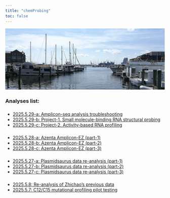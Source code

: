 ```yaml
---
title: "chemProbing"
toc: false
---
```


![](https://raw.githubusercontent.com/chenh19/chemProbing/refs/heads/main/images/header.jpg)

### Analyses list:

###
- [2025.5.29-a: Amplicon-seq analysis troubleshooting](https://chenh19.github.io/chemProbing/2025.5.29-a.html)
- [2025.5.29-b: Project-1. Small molecule-binding RNA structural probing](https://chenh19.github.io/chemProbing/2025.5.29-b.html)
- [2025.5.29-c: Project-2. Activity-based RNA profiling](https://chenh19.github.io/chemProbing/2025.5.29-c.html)

###
- [2025.5.28-a: Azenta Amplicon-EZ (part-1)](https://chenh19.github.io/chemProbing/2025.5.28-a.html)
- [2025.5.28-b: Azenta Amplicon-EZ (part-2)](https://chenh19.github.io/chemProbing/2025.5.28-b.html)
- [2025.5.28-c: Azenta Amplicon-EZ (part-3)](https://chenh19.github.io/chemProbing/2025.5.28-c.html)

###
- [2025.5.27-a: Plasmidsaurus data re-analysis (part-1)](https://chenh19.github.io/chemProbing/2025.5.27-a.html)
- [2025.5.27-b: Plasmidsaurus data re-analysis (part-2)](https://chenh19.github.io/chemProbing/2025.5.27-b.html)
- [2025.5.27-c: Plasmidsaurus data re-analysis (part-3)](https://chenh19.github.io/chemProbing/2025.5.27-c.html)

###
- [2025.5.8: Re-analysis of Zhichao’s previous data](https://chenh19.github.io/chemProbing/2025.5.8.html)
- [2025.5.7: C12/C15 mutational profiling pilot testing](https://chenh19.github.io/chemProbing/2025.5.7.html)
